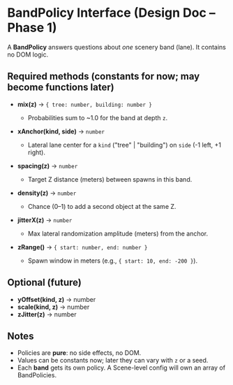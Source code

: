 # BandPolicy Interface (Design Doc – Phase 1)

A **BandPolicy** answers questions about *one* scenery band (lane). It contains no DOM logic.

## Required methods (constants for now; may become functions later)

- **mix(z)** → `{ tree: number, building: number }`
  - Probabilities sum to ~1.0 for the band at depth `z`.

- **xAnchor(kind, side)** → `number`
  - Lateral lane center for a `kind` ("tree" | "building") on `side` (-1 left, +1 right).

- **spacing(z)** → `number`
  - Target Z distance (meters) between spawns in this band.

- **density(z)** → `number`
  - Chance (0–1) to add a second object at the same Z.

- **jitterX(z)** → `number`
  - Max lateral randomization amplitude (meters) from the anchor.

- **zRange()** → `{ start: number, end: number }`
  - Spawn window in meters (e.g., `{ start: 10, end: -200 }`).

## Optional (future)
- **yOffset(kind, z)** → number
- **scale(kind, z)** → number
- **zJitter(z)** → number

## Notes
- Policies are **pure**: no side effects, no DOM.
- Values can be constants now; later they can vary with `z` or a seed.
- Each **band** gets its own policy. A Scene-level config will own an array of BandPolicies.
